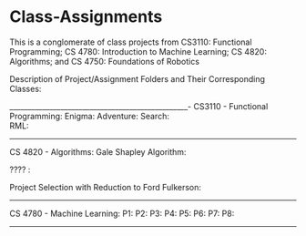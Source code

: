 # Class-Assignments
This is a conglomerate of class projects from CS3110: Functional Programming; CS 4780: Introduction to Machine Learning; CS 4820: Algorithms; and CS 4750: Foundations of Robotics


Description of Project/Assignment Folders and Their Corresponding Classes:

_________________________________________________-
CS3110 - Functional Programming: 
  Enigma: 
  Adventure: 
  Search:   
  RML: 
____________________________________________________
CS 4820 - Algorithms:
  Gale Shapley Algorithm: 
  
  ???? : 
  
  Project Selection with Reduction to Ford Fulkerson: 

___________________________________________________
CS 4780 - Machine Learning: 
  P1:
  P2:
  P3:
  P4:
  P5:
  P6:
  P7:
  P8:
___________________________________________________
 
 
